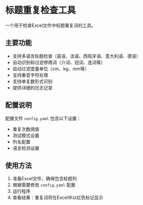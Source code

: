 # 标题重复检查工具

一个用于检查Excel文件中标题重复词的工具。

## 主要功能

- 支持多语言标题检查（英语、法语、西班牙语、意大利语、德语）
- 自动识别和过滤停用词（介词、冠词、连词等）
- 自动过滤度量单位（cm、kg、mm等）
- 支持重音字符处理
- 支持单复数形式识别
- 提供详细的日志记录

## 配置说明

配置文件 `config.yaml` 包含以下设置：

- 重复次数阈值
- 测试模式设置
- 列名配置
- 语言检测设置

## 使用方法

1. 准备Excel文件，确保包含标题列
2. 根据需要修改 `config.yaml` 配置
3. 运行程序
4. 查看结果：重复词将在Excel中以红色标记显示 